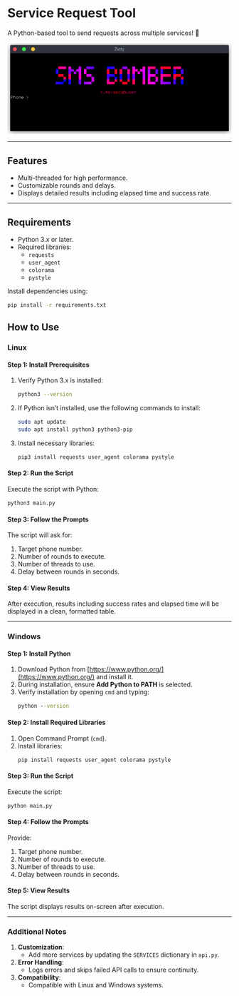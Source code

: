 # Service Request Tool

A Python-based tool to send requests across multiple services! 🚀

![Screenshot of Tool](tool_screenshot.png)

---

## Features
- Multi-threaded for high performance.
- Customizable rounds and delays.
- Displays detailed results including elapsed time and success rate.

---

## Requirements
- Python 3.x or later.
- Required libraries:
  - `requests`
  - `user_agent`
  - `colorama`
  - `pystyle`

Install dependencies using:
```bash
pip install -r requirements.txt
```

## How to Use

### Linux
#### Step 1: Install Prerequisites
1. Verify Python 3.x is installed:
   ```bash
   python3 --version
   ```
2. If Python isn’t installed, use the following commands to install:
   ```bash
   sudo apt update
   sudo apt install python3 python3-pip
   ```
3. Install necessary libraries:
   ```bash
   pip3 install requests user_agent colorama pystyle
   ```

#### Step 2: Run the Script
Execute the script with Python:
```bash
python3 main.py
```

#### Step 3: Follow the Prompts
The script will ask for:
1. Target phone number.
2. Number of rounds to execute.
3. Number of threads to use.
4. Delay between rounds in seconds.

#### Step 4: View Results
After execution, results including success rates and elapsed time will be displayed in a clean, formatted table.

---

### Windows
#### Step 1: Install Python
1. Download Python from [https://www.python.org/](https://www.python.org/) and install it.
2. During installation, ensure **Add Python to PATH** is selected.
3. Verify installation by opening `cmd` and typing:
   ```cmd
   python --version
   ```

#### Step 2: Install Required Libraries
1. Open Command Prompt (`cmd`).
2. Install libraries:
   ```cmd
   pip install requests user_agent colorama pystyle
   ```

#### Step 3: Run the Script
Execute the script:
```cmd
python main.py
```

#### Step 4: Follow the Prompts
Provide:
1. Target phone number.
2. Number of rounds to execute.
3. Number of threads to use.
4. Delay between rounds in seconds.

#### Step 5: View Results
The script displays results on-screen after execution.

---

### Additional Notes
1. **Customization**:
   - Add more services by updating the `SERVICES` dictionary in `api.py`.
2. **Error Handling**:
   - Logs errors and skips failed API calls to ensure continuity.
3. **Compatibility**:
   - Compatible with Linux and Windows systems.
